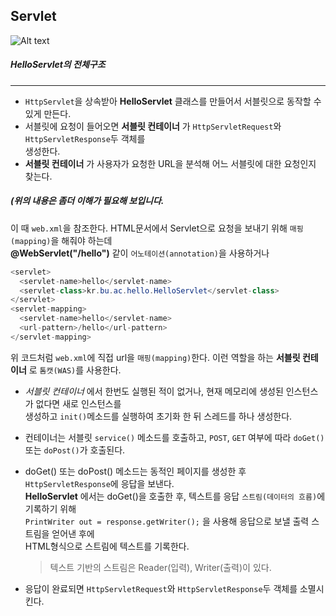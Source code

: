 Servlet
----------------
![Alt text](http://blogfiles.naver.net/MjAxNzA4MTZfNzIg/MDAxNTAyODE4NTkyNDE4.CAhoNgFpIPeOphsXpvI_8tOdb6LXUErh9Po-5wpJ6dEg.G-C3nQC2UuQMZ6s8rZFq6ubugQgBH7CW4UsQNnWpvCkg.PNG.sungjun0208/servlets_350.png)




##### HelloServlet의 전체구조 
<hr/>  

- `HttpServlet`을 상속받아 **HelloServlet** 클래스를 만들어서 서블릿으로 동작할 수 있게 만든다.  
- 서블릿에 요청이 들어오면 **서블릿 컨테이너** 가 `HttpServletRequest`와 `HttpServletResponse`두 객체를  
생성한다.  
- **서블릿 컨테이너** 가 사용자가 요청한 URL을 분석해 어느 서블릿에 대한 요청인지 찾는다.  

##### (위의 내용은 좀더 이해가 필요해 보입니다. 




이 때 `web.xml`을 참조한다. HTML문서에서 Servlet으로 요청을 보내기 위해 `매핑(mapping)`을 해줘야 하는데  
**@WebServlet("/hello")** 같이 `어노테이션(annotation)`을 사용하거나 
``` java
<servlet>  
  <servlet-name>hello</servlet-name>  
  <servlet-class>kr.bu.ac.hello.HelloServlet</servlet-class>  
</servlet>  
<servlet-mapping>  
  <servlet-name>hello</servlet-name>  
  <url-pattern>/hello</url-pattern>  
</servlet-mapping>  
```  
  위 코드처럼 `web.xml`에 직접 url을 `매핑(mapping)`한다. 이런 역할을 하는 **서블릿 컨테이너** 로 `톰캣(WAS)`를 사용한다.  
- *서블릿 컨테이너* 에서 한번도 실행된 적이 없거나, 현재 메모리에 생성된 인스턴스가 없다면 새로 인스턴스를  
생성하고 `init()`메소드를 실행하여  초기화 한 뒤 스레드를 하나 생성한다.
- 컨테이너는 서블릿 `service()` 메소드를 호출하고, `POST`, `GET` 여부에 따라 `doGet()` 또는 `doPost()`가 호출된다.  
- doGet() 또는 doPost() 메소드는 동적인 페이지를 생성한 후 `HttpServletResponse`에 응답을 보낸다.  
  **HelloServlet** 에서는 doGet()을 호출한 후, 텍스트를 응답 `스트림(데이터의 흐름)`에 기록하기 위해  
  `PrintWriter out = response.getWriter();` 을 사용해 응답으로 보낼 출력 스트림을 얻어낸 후에  
  HTML형식으로 스트림에 텍스트를 기록한다.
  > 텍스트 기반의 스트림은 Reader(입력), Writer(출력)이 있다.

- 응답이 완료되면 `HttpServletRequest`와 `HttpServletResponse`두 객체를 소멸시킨다.